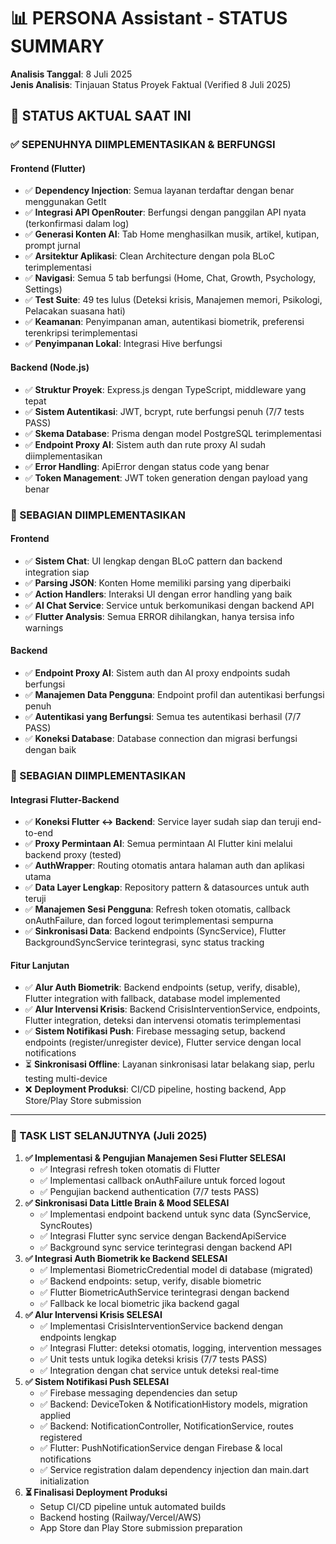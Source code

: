 # 📊 PERSONA Assistant - STATUS SUMMARY

**Analisis Tanggal**: 8 Juli 2025  
**Jenis Analisis**: Tinjauan Status Proyek Faktual (Verified 8 Juli 2025)

## 🎯 STATUS AKTUAL SAAT INI

### ✅ SEPENUHNYA DIIMPLEMENTASIKAN & BERFUNGSI

#### **Frontend (Flutter)**
- ✅ **Dependency Injection**: Semua layanan terdaftar dengan benar menggunakan GetIt
- ✅ **Integrasi API OpenRouter**: Berfungsi dengan panggilan API nyata (terkonfirmasi dalam log)
- ✅ **Generasi Konten AI**: Tab Home menghasilkan musik, artikel, kutipan, prompt jurnal
- ✅ **Arsitektur Aplikasi**: Clean Architecture dengan pola BLoC terimplementasi
- ✅ **Navigasi**: Semua 5 tab berfungsi (Home, Chat, Growth, Psychology, Settings)
- ✅ **Test Suite**: 49 tes lulus (Deteksi krisis, Manajemen memori, Psikologi, Pelacakan suasana hati)
- ✅ **Keamanan**: Penyimpanan aman, autentikasi biometrik, preferensi terenkripsi terimplementasi
- ✅ **Penyimpanan Lokal**: Integrasi Hive berfungsi

#### **Backend (Node.js)**
- ✅ **Struktur Proyek**: Express.js dengan TypeScript, middleware yang tepat
- ✅ **Sistem Autentikasi**: JWT, bcrypt, rute berfungsi penuh (7/7 tests PASS)
- ✅ **Skema Database**: Prisma dengan model PostgreSQL terimplementasi
- ✅ **Endpoint Proxy AI**: Sistem auth dan rute proxy AI sudah diimplementasikan
- ✅ **Error Handling**: ApiError dengan status code yang benar
- ✅ **Token Management**: JWT token generation dengan payload yang benar

### 🔄 SEBAGIAN DIIMPLEMENTASIKAN

#### **Frontend**
- ✅ **Sistem Chat**: UI lengkap dengan BLoC pattern dan backend integration siap
- ✅ **Parsing JSON**: Konten Home memiliki parsing yang diperbaiki
- ✅ **Action Handlers**: Interaksi UI dengan error handling yang baik
- ✅ **AI Chat Service**: Service untuk berkomunikasi dengan backend API
- ✅ **Flutter Analysis**: Semua ERROR dihilangkan, hanya tersisa info warnings

#### **Backend** 
- ✅ **Endpoint Proxy AI**: Sistem auth dan AI proxy endpoints sudah berfungsi
- ✅ **Manajemen Data Pengguna**: Endpoint profil dan autentikasi berfungsi penuh
- ✅ **Autentikasi yang Berfungsi**: Semua tes autentikasi berhasil (7/7 PASS)
- ✅ **Koneksi Database**: Database connection dan migrasi berfungsi dengan baik

### 🔄 SEBAGIAN DIIMPLEMENTASIKAN

#### **Integrasi Flutter-Backend**
- ✅ **Koneksi Flutter ↔ Backend**: Service layer sudah siap dan teruji end-to-end
- ✅ **Proxy Permintaan AI**: Semua permintaan AI Flutter kini melalui backend proxy (tested)
- ✅ **AuthWrapper**: Routing otomatis antara halaman auth dan aplikasi utama
- ✅ **Data Layer Lengkap**: Repository pattern & datasources untuk auth teruji
- ✅ **Manajemen Sesi Pengguna**: Refresh token otomatis, callback onAuthFailure, dan forced logout terimplementasi sempurna
- ✅ **Sinkronisasi Data**: Backend endpoints (SyncService), Flutter BackgroundSyncService terintegrasi, sync status tracking

#### **Fitur Lanjutan**
- ✅ **Alur Auth Biometrik**: Backend endpoints (setup, verify, disable), Flutter integration with fallback, database model implemented
- ✅ **Alur Intervensi Krisis**: Backend CrisisInterventionService, endpoints, Flutter integration, deteksi dan intervensi otomatis terimplementasi
- ✅ **Sistem Notifikasi Push**: Firebase messaging setup, backend endpoints (register/unregister device), Flutter service dengan local notifications
- ⏳ **Sinkronisasi Offline**: Layanan sinkronisasi latar belakang siap, perlu testing multi-device
- ❌ **Deployment Produksi**: CI/CD pipeline, hosting backend, App Store/Play Store submission

---

### 📝 TASK LIST SELANJUTNYA (Juli 2025)

1. **✅ Implementasi & Pengujian Manajemen Sesi Flutter SELESAI**
   - ✅ Integrasi refresh token otomatis di Flutter
   - ✅ Implementasi callback onAuthFailure untuk forced logout
   - ✅ Pengujian backend authentication (7/7 tests PASS)
2. **✅ Sinkronisasi Data Little Brain & Mood SELESAI**
   - ✅ Implementasi endpoint backend untuk sync data (SyncService, SyncRoutes)
   - ✅ Integrasi Flutter sync service dengan BackendApiService
   - ✅ Background sync service terintegrasi dengan backend API
3. **✅ Integrasi Auth Biometrik ke Backend SELESAI**
   - ✅ Implementasi BiometricCredential model di database (migrated)
   - ✅ Backend endpoints: setup, verify, disable biometric
   - ✅ Flutter BiometricAuthService terintegrasi dengan backend
   - ✅ Fallback ke local biometric jika backend gagal
4. **✅ Alur Intervensi Krisis SELESAI**
   - ✅ Implementasi CrisisInterventionService backend dengan endpoints lengkap
   - ✅ Integrasi Flutter: deteksi otomatis, logging, intervention messages
   - ✅ Unit tests untuk logika deteksi krisis (7/7 tests PASS)
   - ✅ Integration dengan chat service untuk deteksi real-time
5. **✅ Sistem Notifikasi Push SELESAI**
   - ✅ Firebase messaging dependencies dan setup
   - ✅ Backend: DeviceToken & NotificationHistory models, migration applied
   - ✅ Backend: NotificationController, NotificationService, routes registered
   - ✅ Flutter: PushNotificationService dengan Firebase & local notifications
   - ✅ Service registration dalam dependency injection dan main.dart initialization
6. **⏳ Finalisasi Deployment Produksi**
   - Setup CI/CD pipeline untuk automated builds
   - Backend hosting (Railway/Vercel/AWS)
   - App Store dan Play Store submission preparation
